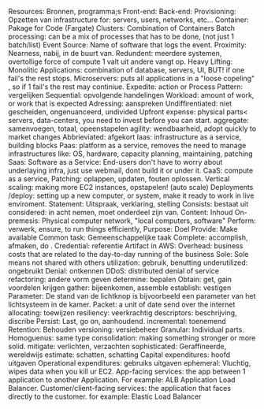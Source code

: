Resources: Bronnen, programma;s 
Front-end:
Back-end:
Provisioning: Opzetten van infrastructure for: servers, users, networks, etc...
Container: Pakage for Code   (Fargate)
Clusters: Combination of Containers
Batch processing: can be a mix of processes that has to be done, (not just 1 batch/list)
Event Source: Name of software that logs the event. 
Proximity: Nearness, nabij, in de buurt van. 
Redundent: meerdere systemen, overtollige force of compute  1 valt uit  andere vangt op. 
Heavy Lifting: 
Monolitic Applications: combination of database, servers, UI,  BUT! if one fail's the rest stops. 
Microservers: puts all applications in a "loose copeling" , so if 1 fail's the rest may continiue. 
Expedite: action or Process
Pattern: vergelijken
Sequential: opvolgende handelingen 
Workload: amount of work, or work that is expected
Adressing: aanspreken
Undiffirentiated: niet gescheiden, ongenuanceerd, undivided
Upfront expense: physical parts< servers, data-centers, you need to invest before you can start. 
aggregate: samenvoegen, totaal, opeenstapelen
agility: wendbaarheid, adopt quickly to market changes
Abbrieviated: afgekort
Iaas: infrastructure as a service, building blocks
Paas: platform as a service,  removes the need to manage infrastructures like: OS, hardware, capacity planning, maintaining, patching
Saas: Software as a Service: End-users don't have to worry about underlaying infra, just use webmail, dont build it or under it. 
CaaS: compute as a service, 
Patching: oplappen, updaten, fouten oplossen. 
Vertical scaling: making more EC2 instances, opstapelen! (auto scale)
Deployments /deploy: setting up a new computer, or system, make it ready to work in live enviroment. 
Statement: Uitspraak, verklaring, stelling
Consists: bestaat uit 
considered: in acht nemen, moet onderdeel zijn van.
Content: Inhoud
On-premesis: Physical computer network, "local computers, software" 
Perform: verwerk, ensure, to run things efficiently, 
Purpose: Doel
Provide: Make available
Common task: Gemeenschappelijke taak
Complete: accomplish, afmaken, do . 
Credential: referentie
Artifact in AWS: 
Overhead: business costs that are related to the day-to-day running of the business
Sole: Sole means not shared with others
utilization: gebruik, benutting
underutilized: ongebruikt
Denial: ontkennen
DDoS: distributed denial of service 
refactoring: andere vorm geven 
determine: bepalen
Obtain: get, gain voordelen krijgen
gather: bijeenkomen, assemble
establish: vestigen
Parameter: De stand van de lichtknop is bijvoorbeeld een parameter van het lichtsysteem in de kamer.
Packet: a unit of date send over the internet
allocating: toewijzen
resiliency: veerkrachtig
descriptors: beschrijving, discribe
Persist: Last, go on, aanhoudend. 
incremental: toenemend
Retention: Behouden
versioning: versiebeheer
Granular: Individual   parts. 
Homoguenus: same type
consolidation: making something stronger or more solid.
mitigate: verlichten, verzachten
sophisticated: Geraffineerde, wereldwijs
estimate: schatten, schatting
Capital expenditures: hoofd uitgaven
Operational expenditures: gebruiks uitgaven
ephemeral: Vluchtig, wipes data when you kill ur EC2. 
App-facing services: the app between 1 application to another Application. For example: ALB Application Load Balancer. 
Customer/client-facing services: the application that faces directly to the customer. for example: Elastic Load Balancer